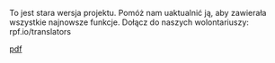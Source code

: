 To jest stara wersja projektu. Pomóż nam uaktualnić ją, aby zawierała wszystkie najnowsze funkcje. Dołącz do naszych wolontariuszy: rpf.io/translators

[pdf](https://docs.google.com/viewer?url=${https://github.com/raspberrypilearning/rock-band/blob/draft/pl-PL/images/rock-band-pl-PL.pdf})

